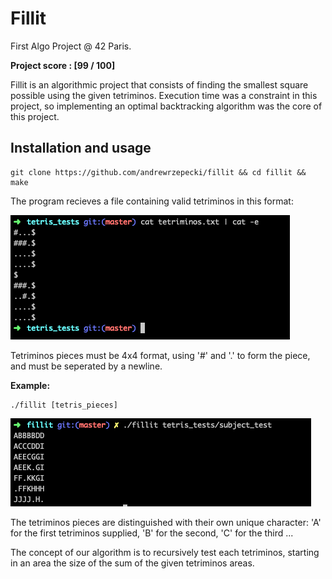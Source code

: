 # Fillit
First Algo Project @ 42 Paris.

**Project score : [99 / 100]**

Fillit is an algorithmic project that consists of finding the smallest square possible using the given tetriminos.
Execution time was a constraint in this project, so implementing an optimal backtracking algorithm was the core of this project. 


## Installation and usage

```
git clone https://github.com/andrewrzepecki/fillit && cd fillit && make
```

The program recieves a file containing valid tetriminos in this format:

![fillit](png/tetris_pieces.png)

Tetriminos pieces must be 4x4 format, using '#' and '.' to form the piece, and must be seperated by a newline.

**Example:**

```
./fillit [tetris_pieces]
```

![fillit](png/fillit_output.png)

The tetriminos pieces are distinguished with their own unique character: 'A' for the first tetriminos supplied, 'B' for the second, 'C' for the third ...

The concept of our algorithm is to recursively test each tetriminos, starting in an area the size of the sum of the given tetriminos areas.
